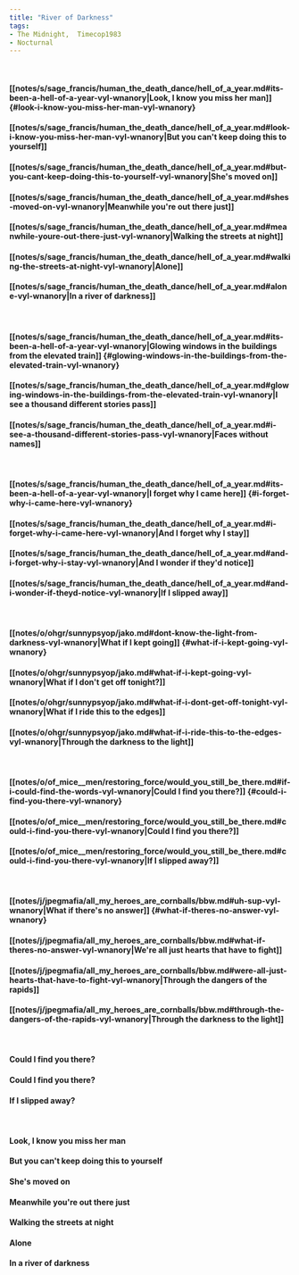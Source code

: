 ```yaml
---
title: "River of Darkness"
tags:
- The Midnight,  Timecop1983
- Nocturnal
---
```

&nbsp;
#### [[notes/s/sage_francis/human_the_death_dance/hell_of_a_year.md#its-been-a-hell-of-a-year-vyl-wnanory|Look, I know you miss her man]] {#look-i-know-you-miss-her-man-vyl-wnanory}
#### [[notes/s/sage_francis/human_the_death_dance/hell_of_a_year.md#look-i-know-you-miss-her-man-vyl-wnanory|But you can't keep doing this to yourself]]
#### [[notes/s/sage_francis/human_the_death_dance/hell_of_a_year.md#but-you-cant-keep-doing-this-to-yourself-vyl-wnanory|She's moved on]]
#### [[notes/s/sage_francis/human_the_death_dance/hell_of_a_year.md#shes-moved-on-vyl-wnanory|Meanwhile you're out there just]]
#### [[notes/s/sage_francis/human_the_death_dance/hell_of_a_year.md#meanwhile-youre-out-there-just-vyl-wnanory|Walking the streets at night]]
#### [[notes/s/sage_francis/human_the_death_dance/hell_of_a_year.md#walking-the-streets-at-night-vyl-wnanory|Alone]]
#### [[notes/s/sage_francis/human_the_death_dance/hell_of_a_year.md#alone-vyl-wnanory|In a river of darkness]]
&nbsp;
#### [[notes/s/sage_francis/human_the_death_dance/hell_of_a_year.md#its-been-a-hell-of-a-year-vyl-wnanory|Glowing windows in the buildings from the elevated train]] {#glowing-windows-in-the-buildings-from-the-elevated-train-vyl-wnanory}
#### [[notes/s/sage_francis/human_the_death_dance/hell_of_a_year.md#glowing-windows-in-the-buildings-from-the-elevated-train-vyl-wnanory|I see a thousand different stories pass]]
#### [[notes/s/sage_francis/human_the_death_dance/hell_of_a_year.md#i-see-a-thousand-different-stories-pass-vyl-wnanory|Faces without names]]
&nbsp;
#### [[notes/s/sage_francis/human_the_death_dance/hell_of_a_year.md#its-been-a-hell-of-a-year-vyl-wnanory|I forget why I came here]] {#i-forget-why-i-came-here-vyl-wnanory}
#### [[notes/s/sage_francis/human_the_death_dance/hell_of_a_year.md#i-forget-why-i-came-here-vyl-wnanory|And I forget why I stay]]
#### [[notes/s/sage_francis/human_the_death_dance/hell_of_a_year.md#and-i-forget-why-i-stay-vyl-wnanory|And I wonder if they'd notice]]
#### [[notes/s/sage_francis/human_the_death_dance/hell_of_a_year.md#and-i-wonder-if-theyd-notice-vyl-wnanory|If I slipped away]]
&nbsp;
#### [[notes/o/ohgr/sunnypsyop/jako.md#dont-know-the-light-from-darkness-vyl-wnanory|What if I kept going]] {#what-if-i-kept-going-vyl-wnanory}
#### [[notes/o/ohgr/sunnypsyop/jako.md#what-if-i-kept-going-vyl-wnanory|What if I don't get off tonight?]]
#### [[notes/o/ohgr/sunnypsyop/jako.md#what-if-i-dont-get-off-tonight-vyl-wnanory|What if I ride this to the edges]]
#### [[notes/o/ohgr/sunnypsyop/jako.md#what-if-i-ride-this-to-the-edges-vyl-wnanory|Through the darkness to the light]]
&nbsp;
#### [[notes/o/of_mice__men/restoring_force/would_you_still_be_there.md#if-i-could-find-the-words-vyl-wnanory|Could I find you there?]] {#could-i-find-you-there-vyl-wnanory}
#### [[notes/o/of_mice__men/restoring_force/would_you_still_be_there.md#could-i-find-you-there-vyl-wnanory|Could I find you there?]]
#### [[notes/o/of_mice__men/restoring_force/would_you_still_be_there.md#could-i-find-you-there-vyl-wnanory|If I slipped away?]]
&nbsp;
#### [[notes/j/jpegmafia/all_my_heroes_are_cornballs/bbw.md#uh-sup-vyl-wnanory|What if there's no answer]] {#what-if-theres-no-answer-vyl-wnanory}
#### [[notes/j/jpegmafia/all_my_heroes_are_cornballs/bbw.md#what-if-theres-no-answer-vyl-wnanory|We're all just hearts that have to fight]]
#### [[notes/j/jpegmafia/all_my_heroes_are_cornballs/bbw.md#were-all-just-hearts-that-have-to-fight-vyl-wnanory|Through the dangers of the rapids]]
#### [[notes/j/jpegmafia/all_my_heroes_are_cornballs/bbw.md#through-the-dangers-of-the-rapids-vyl-wnanory|Through the darkness to the light]]
&nbsp;
#### Could I find you there?
#### Could I find you there?
#### If I slipped away?
&nbsp;
#### Look, I know you miss her man
#### But you can't keep doing this to yourself
#### She's moved on
#### Meanwhile you're out there just 
#### Walking the streets at night
#### Alone
#### In a river of darkness
